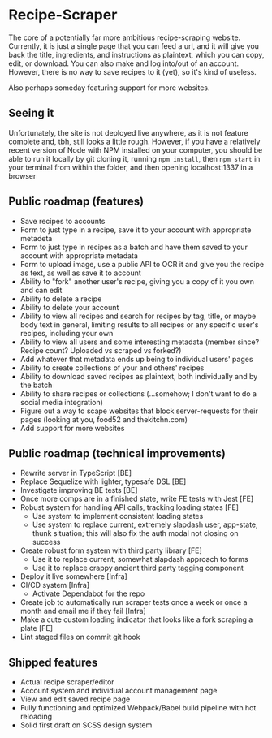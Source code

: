 # Recipe-Scraper

The core of a potentially far more ambitious recipe-scraping website. Currently, it is just a single page that you can feed a url, and it will give you back the title, ingredients, and instructions as plaintext, which you can copy, edit, or download. You can also make and log into/out of an account. However, there is no way to save recipes to it (yet), so it's kind of useless.

Also perhaps someday featuring support for more websites.

## Seeing it
Unfortunately, the site is not deployed live anywhere, as it is not feature complete and, tbh, still looks a little rough. However, if you have a relatively recent version of Node with NPM installed on your computer, you should be able to run it locally by git cloning it, running `npm install`, then `npm start` in your terminal from within the folder, and then opening localhost:1337 in a browser

## Public roadmap (features)
* Save recipes to accounts
* Form to just type in a recipe, save it to your account with appropriate metadeta
* Form to just type in recipes as a batch and have them saved to your account with appropriate metadata
* Form to upload image, use a public API to OCR it and give you the recipe as text, as well as save it to account
* Ability to "fork" another user's recipe, giving you a copy of it you own and can edit
* Ability to delete a recipe
* Ability to delete your account
* Ability to view all recipes and search for recipes by tag, title, or maybe body text in general, limiting results to all recipes or any specific user's recipes, including your own
* Ability to view all users and some interesting metadata (member since? Recipe count? Uploaded vs scraped vs forked?)
* Add whatever that metadata ends up being to individual users' pages
* Ability to create collections of your and others' recipes
* Ability to download saved recipes as plaintext, both individually and by the batch
* Ability to share recipes or collections (...somehow; I don't want to do a social media integration)
* Figure out a way to scape websites that block server-requests for their pages (looking at you, food52 and thekitchn.com)
* Add support for more websites

## Public roadmap (technical improvements)
* Rewrite server in TypeScript [BE]
* Replace Sequelize with lighter, typesafe DSL [BE]
* Investigate improving BE tests [BE]
* Once more comps are in a finished state, write FE tests with Jest [FE]
* Robust system for handling API calls, tracking loading states [FE]
  * Use system to implement consistent loading states
  * Use system to replace current, extremely slapdash user, app-state, thunk situation; this will also fix the auth modal not closing on success
* Create robust form system with third party library [FE]
  * Use it to replace current, somewhat slapdash approach to forms
  * Use it to replace crappy ancient third party tagging component
* Deploy it live somewhere [Infra]
* CI/CD system [Infra]
  * Activate Dependabot for the repo
* Create job to automatically run scraper tests once a week or once a month and email me if they fail [Infra]
* Make a cute custom loading indicator that looks like a fork scraping a plate [FE]
* Lint staged files on commit git hook

## Shipped features
* Actual recipe scraper/editor
* Account system and individual account management page
* View and edit saved recipe page
* Fully functioning and optimized Webpack/Babel build pipeline with hot reloading
* Solid first draft on SCSS design system